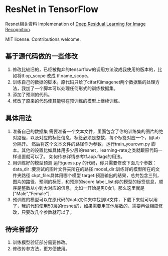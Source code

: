 # ResNet in TensorFlow

Resnet相关资料
Implemenation of [Deep Residual Learning for Image
Recognition](http://arxiv.org/abs/1512.03385). 

MIT license. Contributions welcome.

## 基于源代码做的一些修改
1. 修改比较旧的，已经被抛弃的tensorflow的调用方法改成我使用的版本的，比如将tf.op_scope 改成 tf.name_scope。
2. 训练自己的数据的脚本。原代码只给了cifar和imagenet两个数据集的处理方法，我加了一个脚本可以处理任何形式的训练数据集。
3. 添加了预测的代码。
4. 修改了原来的代码使其能够在预训练的模型上继续训练。

## 具体用法
1. 准备自己的数据集
需要准备一个文本文件，里面包含了你的训练集的图片的绝对路径，以及对应的标签信息，标签必须是整数，每个标签对应一个，用tab分隔开。
然后将这个文本文件的路径作为参数，运行train_yourown.py 脚本。其他的设置比如具体用多少层的resnet，learning-rate之类就跟原代码一样设置就可以了。
如何传参详情参考tf.app.flags的用法。
2. 用训练好的模型预测
运行guess.py 的代码，你只需要修改下面几个参数：
data_dir :要测试的图片文件夹所在的路径
model_dir:训练好的模型所在的文件夹路径
ckpt_file:具体用哪个模型
target:预测输出的结果，总共包含三列，图片的路径，预测的标签，和预测的score
label_list:你的模型的标签信息，顺序是整数从小到大对应的信息，比如一开始是男0女1，那么这里就是["Male","Female"].
3. 预训练的模型可以在原代码的data文件夹中找到bt文件，下载下来就可以用了，我的代码使用50层的resnet的，如果需要用其他层数的，需要再做相应修改，只要改几个参数就可以了。

## 待完善部分
1. 训练模型验证部分需要修改。
2. 修改传参方法，更方便使用。

